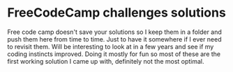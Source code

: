 # FreeCodeCamp challenges solutions

Free code camp doesn't save your solutions so I keep them in a folder and push them here from time to time. Just to have it somewhere if I ever need to revisit them. Will be interesting to look at in a few years and see if my coding instincts improved. Doing it mostly for fun so most of these are the first working solution I came up with, definitely not the most optimal.  

